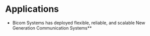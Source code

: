 # **Applications**
- Bicom Systems has deployed flexible, reliable, and scalable New Generation Communication Systems**
